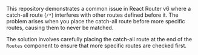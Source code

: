 This repository demonstrates a common issue in React Router v6 where a catch-all route (`/*`) interferes with other routes defined before it. The problem arises when you place the catch-all route before more specific routes, causing them to never be matched.

The solution involves carefully placing the catch-all route at the end of the `Routes` component to ensure that more specific routes are checked first.
